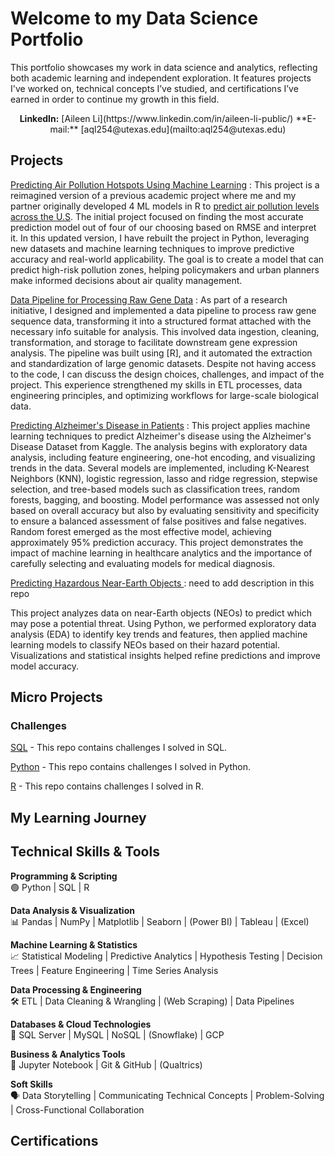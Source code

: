 # Welcome to my Data Science Portfolio
This portfolio showcases my work in data science and analytics, reflecting both academic learning and independent exploration. 
It features projects I've worked on, technical concepts I’ve studied, and certifications I’ve earned in order to continue my growth in this field.

<p align=center> <b>LinkedIn:</b> [Aileen Li](https://www.linkedin.com/in/aileen-li-public/) **E-mail:** [aql254@utexas.edu](mailto:aql254@utexas.edu)

## Projects
<!--sort by types of projects
End-to-End Projects: Demonstrate the full pipeline from data collection to model deployment.
Data Cleaning & Exploration: Showcases how you handle messy data.
Machine Learning Models: Supervised/unsupervised learning, feature engineering, and model evaluation.
Data Visualization & Storytelling: Effective visualizations to communicate findings.
Real-World Applications: Business-oriented solutions or personal interest topics. 

Recreate the air pollution one
Describe the gene pipeline -->

[Predicting Air Pollution Hotspots Using Machine Learning](link) :
This project is a reimagined version of a previous academic project where me and my partner originally developed 4 ML models in R to [predict air pollution levels across the U.S](https://github.com/TartFroYo/Predicting-Ambient-Air-Pollution-PM2.5-Across-the-Contiguous-U.S/blob/main/README.md). 
The initial project focused on finding the most accurate prediction model out of four of our choosing based on RMSE and interpret it. In this updated version, I have rebuilt the project in Python, leveraging new datasets and machine learning techniques to improve predictive accuracy and real-world applicability. 
The goal is to create a model that can predict high-risk pollution zones, helping policymakers and urban planners make informed decisions about air quality management.

[Data Pipeline for Processing Raw Gene Data](https://github.com/TartFroYo/Portfolio/blob/main/Data%20Pipeline%20for%20Processing%20Raw%20Gene%20Data) :
As part of a research initiative, I designed and implemented a data pipeline to process raw gene sequence data, transforming it into a structured format attached with the necessary info suitable for analysis. This involved data ingestion, cleaning, transformation, and storage to facilitate downstream gene expression analysis. 
The pipeline was built using [R], and it automated the extraction and standardization of large genomic datasets. Despite not having access to the code, I can discuss the design choices, challenges, and impact of the project.
This experience strengthened my skills in ETL processes, data engineering principles, and optimizing workflows for large-scale biological data.

[Predicting Alzheimer's Disease in Patients](https://github.com/kristenlowe/predicting-alzheimers-diagnosis) :
This project applies machine learning techniques to predict Alzheimer's disease using the Alzheimer's Disease Dataset from Kaggle. 
The analysis begins with exploratory data analysis, including feature engineering, one-hot encoding, and visualizing trends in the data. 
Several models are implemented, including K-Nearest Neighbors (KNN), logistic regression, lasso and ridge regression, stepwise selection, and tree-based models such as classification trees, random forests, bagging, and boosting. 
Model performance was assessed not only based on overall accuracy but also by evaluating sensitivity and specificity to ensure a balanced assessment of false positives and false negatives. 
Random forest emerged as the most effective model, achieving approximately 95% prediction accuracy. 
This project demonstrates the impact of machine learning in healthcare analytics and the importance of carefully selecting and evaluating models for medical diagnosis.

[Predicting Hazardous Near-Earth Objects ](https://github.com/TartFroYo/Predicting-Hazardous-Near-Earth-Objects/tree/main):
need to add description in this repo

This project analyzes data on near-Earth objects (NEOs) to predict which may pose a potential threat. Using Python, we performed exploratory data analysis (EDA) to identify key trends and features, then applied machine learning models to classify NEOs based on their hazard potential. Visualizations and statistical insights helped refine predictions and improve model accuracy.

## Micro Projects

### Challenges
[SQL](LINK) - This repo contains challenges I solved in SQL.

[Python](LINK) - This repo contains challenges I solved in Python.

[R](LINK) - This repo contains challenges I solved in R.

<!-- Yes! Here are some great platforms to practice and improve your R coding skills:
General Coding & Algorithm Practice
HackerRank – Offers R challenges, especially in statistics and data science.
LeetCode – Primarily for Python, SQL, and general algorithms, but some problems can be solved in R.
Codewars – Has R programming challenges at various difficulty levels.
Data Science & Statistics in R
DataCamp – Interactive courses in R for data analysis, machine learning, and statistics.
Kaggle – Free R courses, datasets, and coding competitions.
TidyTuesday – Weekly R challenges using real-world datasets.
R-exercises – Tons of exercises categorized by topic (e.g., data wrangling, visualization, machine learning).
Coursera – Offers R courses from Johns Hopkins, Duke, and others.
Machine Learning & Advanced Topics
The Riddler (FiveThirtyEight) – Not R-specific but great math and probability problems you can solve using R.
Project Euler – Algorithmic and mathematical problems solvable in R.-->

## My Learning Journey
<!-- 1️⃣ Foundations (Beginner)
🔹 Basic Statistics & Probability: Descriptive statistics (mean, median, mode, variance, standard deviation), Probability distributions (normal, binomial, Poisson),
Central Limit Theorem, Hypothesis testing & p-values

🔹 Data Analysis & Visualization: Excel basics (pivot tables, VLOOKUP, IF statements), SQL basics (SELECT, WHERE, GROUP BY, JOINS),
Python basics (Pandas, Matplotlib, Seaborn), R basics (dplyr, ggplot2), Dashboarding (Tableau, Power BI)

🔹 Business Analytics & Decision-Making: Business Metrics (KPIs, ROI, CLV), A/B Testing Fundamentals, Time Series Analysis Basics, Intro to Forecasting

2️⃣ Intermediate Topics
🔹 Machine Learning & Predictive Modeling: Regression (Linear & Logistic), Decision Trees & Random Forests, Feature Engineering,
Model Evaluation (MSE, R², ROC Curve), Clustering (K-Means, Hierarchical, DBSCAN)

🔹 Optimization & Operations Research: Linear Programming (Simplex Method), Supply Chain Optimization, Markov Chains & Monte Carlo Simulation,
Dynamic Pricing Strategies

🔹 Data Engineering & Processing: SQL Advanced Queries (CTE, Window Functions), Data Cleaning & Transformation (ETL, Pandas, NumPy)
API Data Extraction & Web Scraping, Cloud Data Storage (BigQuery, Snowflake)

🔹 Advanced Business Analytics: Advanced A/B Testing (Multi-Armed Bandit), Survival Analysis (Customer Retention Modeling), 
Risk Analysis & Fraud Detection, Text Analytics & Sentiment Analysis (NLP Basics)

3️⃣ Advanced Topics
🔹 Deep Learning & AI for Business: Neural Networks (TensorFlow, PyTorch), Natural Language Processing (Transformers, BERT), 
Recommendation Systems (Collaborative Filtering, Matrix Factorization), Reinforcement Learning for Decision-Making

🔹 Big Data & Scalable Analytics: Distributed Computing (Spark, Hadoop), Streaming Data Analysis (Kafka, AWS Kinesis), Real-Time Decision Analytics

🔹 Advanced Optimization & Simulation: Game Theory & Decision Trees, Bayesian Statistics for Decision-Making, Advanced Forecasting Models (ARIMA, Prophet, LSTMs),
Prescriptive Analytics & Optimization

4️⃣ Specialized Topics (Optional Based on Interest)
📌 Finance & Risk Analytics – Portfolio Optimization, Credit Risk Modeling, Algorithmic Trading
📌 Healthcare Analytics – Epidemiology, Patient Outcome Predictions
📌 Marketing Analytics – Customer Segmentation, Personalization
📌 Cybersecurity & Fraud Detection – Anomaly Detection, Behavioral Analysis -->

## Technical Skills & Tools
**Programming & Scripting** \
🟢 Python | SQL | R

**Data Analysis & Visualization** \
📊 Pandas | NumPy | Matplotlib | Seaborn | (Power BI) | Tableau | (Excel)

**Machine Learning & Statistics** \
📈 Statistical Modeling | Predictive Analytics | Hypothesis Testing | Decision Trees | Feature Engineering | Time Series Analysis

**Data Processing & Engineering** \
🛠️ ETL | Data Cleaning & Wrangling | (Web Scraping) | Data Pipelines

**Databases & Cloud Technologies** \
💾 SQL Server | MySQL | NoSQL | (Snowflake) | GCP 

**Business & Analytics Tools** \
📝 Jupyter Notebook | Git & GitHub | (Qualtrics)

**Soft Skills** \
🗣️ Data Storytelling | Communicating Technical Concepts | Problem-Solving | Cross-Functional Collaboration

## Certifications
<!--Statistical Methods & Probability.
Data Wrangling & Cleaning Techniques.
Feature Engineering & Model Tuning.
A/B Testing & Experimentation.
Time Series & Forecasting.
Optimization & Business Analytics.
-
Relevant certificates (Google Data Analytics, AWS, IBM, etc.).
Advanced courses completed (ML, deep learning, analytics). -->

